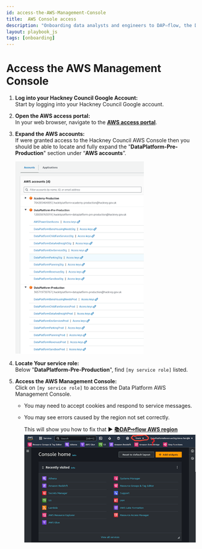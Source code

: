 ```yaml
---
id: access-the-AWS-Management-Console
title:  AWS Console access
description: "Onboarding data analysts and engineers to DAP⇨flow, the Data Analytics Platform Airflow integration."
layout: playbook_js
tags: [onboarding]
---
```


#  Access the AWS Management Console

1. **Log into your Hackney Council Google Account:**  
   Start by logging into your Hackney Council Google account.

2. **Open the AWS access portal:**   
   In your web browser, navigate to the **[AWS access portal](https://d-936715b9ec.awsapps.com/start\#/)**.

3. **Expand the AWS accounts:**   
   If were granted access to the Hackney Council AWS Console then you should be able to locate and fully expand the "**DataPlatform-Pre-Production**" section under “**AWS accounts**”.

    ![Fig 3 & 4](../images/access-the-AWS-Management-Console-three-four.png)

4. **Locate Your service role:**   
   Below "**DataPlatform-Pre-Production**", find `[my service role]` listed.

5. **Access the AWS Management Console:**   
   Click on `[my service role]` to access the Data Platform AWS Management Console.  
   * You may need to accept cookies and respond to service messages.  
   * You may see errors caused by the region not set correctly.  

     This will show you how to fix that ► **[📚DAP⇨flow AWS region](https://playbook.hackney.gov.uk/Data-Platform-Playbook/dap-airflow/onboarding/access-the-AWS-region)** 
    ![Fig 5](../images/access-the-AWS-Management-Console-five.png)
